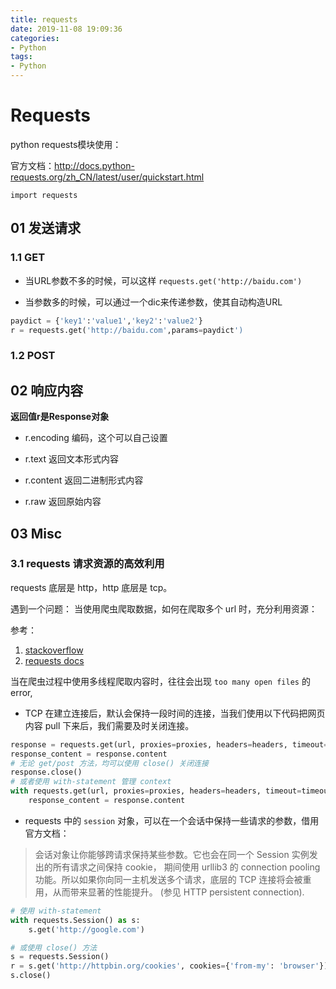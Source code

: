 ```yaml
---
title: requests
date: 2019-11-08 19:09:36
categories:
- Python
tags:
- Python
---
```


# Requests

python requests模块使用：

官方文档：http://docs.python-requests.org/zh_CN/latest/user/quickstart.html

`import requests`

## 01 发送请求

### 1.1 GET

- 当URL参数不多的时候，可以这样
`requests.get('http://baidu.com')`

- 当参数多的时候，可以通过一个dic来传递参数，使其自动构造URL

```python
paydict = {'key1':'value1','key2':'value2'}
r = requests.get('http://baidu.com',params=paydict')
```

### 1.2 POST

## 02 响应内容

**返回值r是Response对象**

- r.encoding 编码，这个可以自己设置

- r.text 返回文本形式内容

- r.content 返回二进制形式内容

- r.raw 返回原始内容

## 03 Misc

### 3.1 requests 请求资源的高效利用

requests 底层是 http，http 底层是 tcp。

遇到一个问题： 当使用爬虫爬取数据，如何在爬取多个 url 时，充分利用资源：

参考：

1. [stackoverflow](https://stackoverflow.com/questions/10115126/python-requests-close-http-connection)
2. [requests docs](https://requests.readthedocs.io/zh_CN/latest/user/advanced.html#session-objects)

当在爬虫过程中使用多线程爬取内容时，往往会出现 `too many open files` 的 error,

- TCP 在建立连接后，默认会保持一段时间的连接，当我们使用以下代码把网页内容 pull 下来后，我们需要及时关闭连接。

```python
response = requests.get(url, proxies=proxies, headers=headers, timeout=timeout)
response_content = response.content
# 无论 get/post 方法，均可以使用 close() 关闭连接
response.close()
# 或者使用 with-statement 管理 context
with requests.get(url, proxies=proxies, headers=headers, timeout=timeout) as r:
    response_content = response.content
```

- requests 中的 `session` 对象，可以在一个会话中保持一些请求的参数，借用官方文档：

> 会话对象让你能够跨请求保持某些参数。它也会在同一个 Session 实例发出的所有请求之间保持 cookie， 期间使用 urllib3 的 connection pooling 功能。所以如果你向同一主机发送多个请求，底层的 TCP 连接将会被重用，从而带来显著的性能提升。 (参见 HTTP persistent connection).

```python
# 使用 with-statement
with requests.Session() as s:
    s.get('http://google.com')

# 或使用 close() 方法
s = requests.Session()
r = s.get('http://httpbin.org/cookies', cookies={'from-my': 'browser'})
s.close()
```